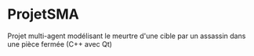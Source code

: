 # ProjetSMA
Projet multi-agent modélisant le meurtre d'une cible par un assassin dans une pièce fermée (C++ avec Qt) 
